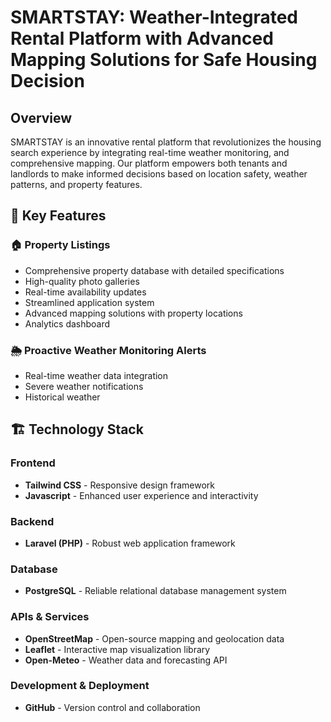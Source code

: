 # SMARTSTAY: Weather-Integrated Rental Platform with Advanced Mapping Solutions for Safe Housing Decision

## Overview

SMARTSTAY is an innovative rental platform that revolutionizes the housing search experience by integrating real-time weather monitoring, and comprehensive mapping. Our platform empowers both tenants and landlords to make informed decisions based on location safety, weather patterns, and property features.

## 🌟 Key Features

### 🏠 Property Listings
- Comprehensive property database with detailed specifications
- High-quality photo galleries
- Real-time availability updates
- Streamlined application system
- Advanced mapping solutions with property locations
- Analytics dashboard

### 🌦️ Proactive Weather Monitoring Alerts
- Real-time weather data integration
- Severe weather notifications
- Historical weather

## 🏗️ Technology Stack
### Frontend
- **Tailwind CSS** - Responsive design framework
- **Javascript** - Enhanced user experience and interactivity

### Backend
- **Laravel (PHP)** - Robust web application framework
  
### Database
- **PostgreSQL** - Reliable relational database management system

### APIs & Services
- **OpenStreetMap** - Open-source mapping and geolocation data
- **Leaflet** - Interactive map visualization library
- **Open-Meteo** - Weather data and forecasting API

### Development & Deployment
- **GitHub** - Version control and collaboration
